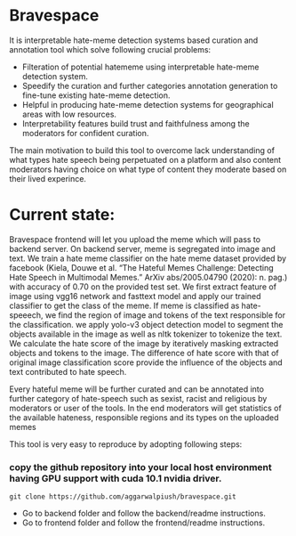 # Bravespace

It is interpretable hate-meme detection systems based curation and annotation tool which solve following crucial problems:

- Filteration of potential hatememe using interpretable hate-meme detection system.
- Speedify the curation and further categories annotation generation to fine-tune existing hate-meme detection.
- Helpful in producing hate-meme detection systems for geographical areas with low resources.
- Interpretability features build trust and faithfulness among the moderators for confident curation.

The main motivation to build this tool to overcome lack understanding of what types hate speech being perpetuated on a platform and also content moderators having choice on what type of content they moderate based on their lived experince.

# Current state:

Bravespace frontend will let you upload the meme which will pass to backend server. On backend server, meme is segregated into image and text. We train a hate meme classifier on the hate meme dataset provided by facebook (Kiela, Douwe et al. “The Hateful Memes Challenge: Detecting Hate Speech in Multimodal Memes.” ArXiv abs/2005.04790 (2020): n. pag.) with accuracy of 0.70 on the provided test set. We first extract feature of image using vgg16 network and fasttext model and apply our trained classifier to get the class of the meme. If meme is classified as hate-speeech, we find the region of image and tokens of the text responsible for the classification. we apply yolo-v3 object detection model to segment the objects available in the image as well as nltk tokenizer to tokenize the text. We calculate the hate score of the image by iteratively masking extracted objects and tokens to the image. The difference of hate score with that of original image classification score provide the influence of the objects and text contributed to hate speech. 

Every hateful meme will be further curated and can be annotated into further category of hate-speech such as sexist, racist and religious by moderators or user of the tools. In the end moderators will get statistics of the available hateness, responsible regions and its types on the uploaded memes 

This tool is very easy to reproduce by adopting following steps:

### copy the github repository into your local host environment having GPU support with cuda 10.1 nvidia driver.

`git clone https://github.com/aggarwalpiush/bravespace.git`

- Go to backend folder and follow the backend/readme instructions.
- Go to frontend folder and follow the frontend/readme instructions.
